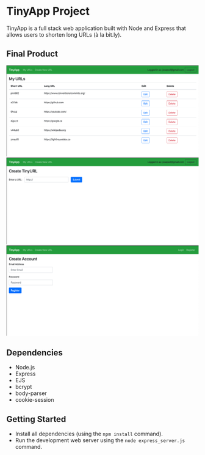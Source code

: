 # TinyApp Project

TinyApp is a full stack web application built with Node and Express that allows users to shorten long URLs (à la bit.ly).

## Final Product

!["Screenshot of URLs page"](https://github.com/josepwil/tinyapp/blob/master/docs/urls-page.png?raw=true)
!["screenshot new URL page"](https://github.com/josepwil/tinyapp/blob/master/docs/new-url-page.png?raw=true)
!["screenshot of registration page"](https://github.com/josepwil/tinyapp/blob/master/docs/registration-page.png?raw=true)

## Dependencies

- Node.js
- Express
- EJS
- bcrypt
- body-parser
- cookie-session

## Getting Started

- Install all dependencies (using the `npm install` command).
- Run the development web server using the `node express_server.js` command.